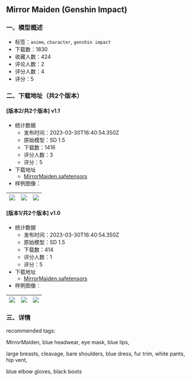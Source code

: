 ## Mirror Maiden (Genshin Impact)
### 一、模型概述

- 标签：`anime`, `character`, `genshin impact`
- 下载数：1830
- 收藏人数：424
- 评论人数：2
- 评分人数：4
- 评分：5

### 二、下载地址（共2个版本）

#### [版本2/共2个版本] v1.1

- 统计数据
  - 发布时间：2023-03-30T16:40:54.350Z
  - 原始模型：SD 1.5
  - 下载数：1416
  - 评分人数：3
  - 评分：5
- 下载地址
  - [MirrorMaiden.safetensors](https://civitai.com/api/download/models/17572)
- 样例图像：

| <img src="https://image.civitai.com/xG1nkqKTMzGDvpLrqFT7WA/ac5e5ff4-7b13-457a-98ab-d119718b2400/width=450/179308.jpeg" /> | <img src="https://image.civitai.com/xG1nkqKTMzGDvpLrqFT7WA/8152893a-1d64-4009-d444-b0b2d3f3c000/width=450/179307.jpeg" /> | <img src="https://image.civitai.com/xG1nkqKTMzGDvpLrqFT7WA/878c3613-89fb-4353-f120-14e0667a4500/width=450/179306.jpeg" /> |
| ---- | ---- | ---- |

#### [版本1/共2个版本] v1.0

- 统计数据
  - 发布时间：2023-03-30T16:40:54.350Z
  - 原始模型：SD 1.5
  - 下载数：414
  - 评分人数：1
  - 评分：5
- 下载地址
  - [MirrorMaiden.safetensors](https://civitai.com/api/download/models/16695)
- 样例图像：

| <img src="https://image.civitai.com/xG1nkqKTMzGDvpLrqFT7WA/51c805f9-4980-4646-39bb-e2224fa1ff00/width=450/168379.jpeg" /> | <img src="https://image.civitai.com/xG1nkqKTMzGDvpLrqFT7WA/9746fda2-ccb9-4d8a-0acc-1a6b847f9300/width=450/168382.jpeg" /> | <img src="https://image.civitai.com/xG1nkqKTMzGDvpLrqFT7WA/84cc249f-997c-4ae5-4ba3-d279a8ede100/width=450/168381.jpeg" /> |
| ---- | ---- | ---- |


### 三、详情
<p>recommended tags:</p><p>MirrorMaiden, blue headwear, eye mask, blue lips,</p><p>large breasts, cleavage, bare shoulders, blue dress, fur trim, white pants, hip vent,</p><p>blue elbow gloves, black boots</p>